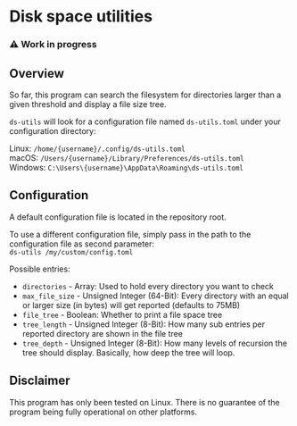 # Disk space utilities

### ⚠ Work in progress

## Overview
So far, this program can search the filesystem for directories larger than a given threshold and display a file size tree.

`ds-utils` will look for a configuration file named `ds-utils.toml` under your configuration directory:

Linux: `/home/{username}/.config/ds-utils.toml`  
macOS: `/Users/{username}/Library/Preferences/ds-utils.toml`  
Windows: `C:\Users\{username}\AppData\Roaming\ds-utils.toml`  

## Configuration
A default configuration file is located in the repository root.

To use a different configuration file, simply pass in the path to the configuration file as second parameter:  
`ds-utils /my/custom/config.toml`

Possible entries:
- `directories` - Array: Used to hold every directory you want to check
- `max_file_size` - Unsigned Integer (64-Bit): Every directory with an equal or larger size (in bytes) will get reported (defaults to 75MB)
- `file_tree` - Boolean: Whether to print a file space tree
- `tree_length` - Unsigned Integer (8-Bit): How many sub entries per reported directory are shown in the file tree
- `tree_depth` - Unsigned Integer (8-Bit): How many levels of recursion the tree should display. Basically, how deep the tree will loop.

## Disclaimer

This program has only been tested on Linux. There is no guarantee of the program being fully operational on other platforms.
